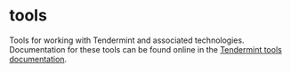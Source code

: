 # tools

Tools for working with Tendermint and associated technologies. Documentation for
these tools can be found online in the [Tendermint tools
documentation](https://docs.tendermint.com/v0.33/tools/).
